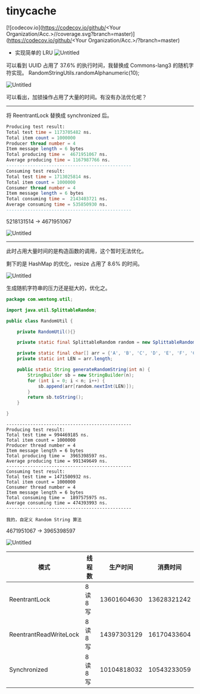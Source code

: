 # tinycache
[![codecov.io](https://codecov.io/github/<Your Organization/Acc.>/<YourRepo>/coverage.svg?branch=master)]
(https://codecov.io/github/<Your Organization/Acc.>/<YourRepo>?branch=master)
- 实现简单的 LRU
  ![Untitled](https://s3-us-west-2.amazonaws.com/secure.notion-static.com/5ae86f7c-e885-4e00-bd33-60875ecd1729/Untitled.png)

可以看到 UUID 占用了 37.6% 的执行时间，我替换成 Commons-lang3 的随机字符实现。 RandomStringUtils.randomAlphanumeric(10);

![Untitled](https://s3-us-west-2.amazonaws.com/secure.notion-static.com/bcd21395-956c-4ae1-b0b5-b9e96ea2add0/Untitled.png)

可以看出，加锁操作占用了大量的时间。有没有办法优化呢？

---

将 ReentrantLock 替换成 synchronized 后。

```sql
Producing test result:
Total test time = 1173705482 ns.
Total item count = 1000000
Producer thread number = 4
Item message length = 6 bytes
Total producing time =  4671951067 ns.
Average producing time = 1167987766 ns.
-----------------------------------------------
Consuming test result:
Total test time = 1713025814 ns.
Total item count = 1000000
Consumer thread number = 4
Item message length = 6 bytes
Total consuming time =  2143403721 ns.
Average consuming time = 535850930 ns.
-----------------------------------------------
```

5218131514 → 4671951067

![Untitled](https://s3-us-west-2.amazonaws.com/secure.notion-static.com/e44114d2-8a98-4d79-8d15-58877f3bd277/Untitled.png)

---

此时占用大量时间的是构造函数的调用，这个暂时无法优化。

剩下的是 HashMap 的优化，resize 占用了 8.6% 的时间。

![Untitled](https://s3-us-west-2.amazonaws.com/secure.notion-static.com/cae1b3ce-0454-41ca-8297-4459852e4cf3/Untitled.png)

生成随机字符串的压力还是挺大的，优化之。

```java
package com.wentong.util;

import java.util.SplittableRandom;

public class RandomUtil {

    private RandomUtil(){}

    private static final SplittableRandom random = new SplittableRandom();

    private static final char[] arr = {'A', 'B', 'C', 'D', 'E', 'F', 'G', 'H', 'I', 'J', 'K', 'L', 'M', 'N', 'O', 'P', 'Q', 'R', 'S', 'T', 'U', 'V', 'W', 'X', 'Y', 'Z', 'a', 'b', 'c', 'd', 'e', 'f', 'g', 'h', 'i', 'j', 'k', 'l', 'm', 'n', 'o', 'p', 'q', 'r', 's', 't', 'u', 'v', 'w', 'x', 'y', 'z'};
    private static int LEN = arr.length;

    public static String generateRandomString(int n) {
        StringBuilder sb = new StringBuilder(n);
        for (int i = 0; i < n; i++) {
            sb.append(arr[random.nextInt(LEN)]);
        }
        return sb.toString();
    }

}
```

```
-----------------------------------------------
Producing test result:
Total test time = 994469185 ns.
Total item count = 1000000
Producer thread number = 4
Item message length = 6 bytes
Total producing time =  3965398597 ns.
Average producing time = 991349649 ns.
-----------------------------------------------
Consuming test result:
Total test time = 1471500932 ns.
Total item count = 1000000
Consumer thread number = 4
Item message length = 6 bytes
Total consuming time =  1897575975 ns.
Average consuming time = 474393993 ns.
-----------------------------------------------

我的，自定义 Random String 算法
```

4671951067 → 3965398597

![Untitled](https://s3-us-west-2.amazonaws.com/secure.notion-static.com/5e1964d4-1970-4ba4-9c33-986c875eb200/Untitled.png)

| 模式 | 线程数 | 生产时间 | 消费时间 |
| --- | --- | --- | --- |
| ReentrantLock | 8 读 8 写 | 13601604630 | 13628321242 |
| ReentrantReadWriteLock | 8 读 8 写 | 14397303129 | 16170433604 |
| Synchronized | 8 读 8 写 | 10104818032 | 10543233059 |